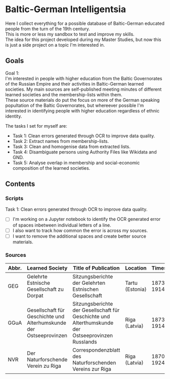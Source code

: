 # Baltic-German Intelligentsia

Here I collect everything for a possible database of Baltic-German educated people from the turn of the 19th century.  
This is more or less my sandbox to test and improve my skills.  
The idea for this project developed during my Master Studies, but now this is just a side project on a topic I'm interested in. 

## Goals
Goal 1:   
I'm interested in people with higher education from the Baltic Governorates of the Russian Empire and their activities in Baltic-German learned societies. My main sources are self-published meeting minutes of different learned societies and the membership-lists within them.  
These source materials do put the focus on more of the German speaking popultation of the Baltic Governorates, but whereever possible I'm interested in identifying people with higher education regardless of ethnic identity.   

The tasks I set for myself are: 
- Task 1: Clean errors generated through OCR to improve data quality.
- Task 2: Extract names from membership-lists.
- Task 3: Clean and homogenise data from extracted lists. 
- Task 4: Disambiguate persons using Authority Files like Wikidata and GND.  
- Task 5: Analyse overlap in membership and social-economic composition of the learned societies. 

## Contents
### Scripts 
Task 1: Clean errors generated through OCR to improve data quality.   
- [ ] I'm working on a Jupyter notebook to identify the OCR generated error of spaces inbetween individual letters of a line.  
- [ ] I also want to track how common the error is across my sources.   
- [ ] I want to remove the additional spaces and create better source materials.   

### Sources
Abbr.   | Learned Society   | Title of Publication | Location| Timespan     | Database | Rights 
--------|-------------------|----------------------|---------|--------------|----------|-------
GEG | Gelehrte Estnische Gesellschaft zu Dorpat | Sitzungsberichte der Gelehrten Estnischen Gesellschaft | Tartu (Estonia) | 1873-1914 | [University Tartu Dspace](http://dspace.ut.ee/handle/10062/20828) | free to use 
GGuA | Gesellschaft für Geschichte und Alterhumskunde der Ostseeprovinzen | Sitzungsberichte der Gesellschaft für Geschichte und Alterthumskunde der Ostseeprovinzen Russlands | Riga (Latvia) | 1873-1914 | [University Tartu Dspace](http://dspace.ut.ee/handle/10062/17734) | free to use 
NVR | Der Naturforschende Verein zu Riga | Correspondenzblatt des Naturforschenden Vereins zur Riga | Riga (Latvia) | 1870-1924 | [University Tartu Dspace](http://dspace.ut.ee/handle/10062/45701) | free to use 
